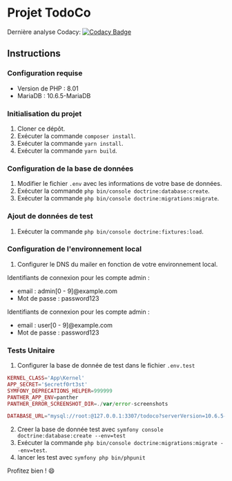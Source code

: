 # Projet TodoCo

Dernière analyse Codacy:
[![Codacy Badge](https://app.codacy.com/project/badge/Grade/c719b13284874e0abc9d693fe8a93ac1)](https://app.codacy.com/gh/Djordy59630/todoCo/dashboard?utm_source=gh&utm_medium=referral&utm_content=&utm_campaign=Badge_grade)

## Instructions

### Configuration requise

- Version de PHP : 8.01
- MariaDB : 10.6.5-MariaDB

### Initialisation du projet

1. Cloner ce dépôt.
2. Exécuter la commande `composer install`.
3. Exécuter la commande `yarn install`.
4. Exécuter la commande `yarn build`.

### Configuration de la base de données

1. Modifier le fichier `.env` avec les informations de votre base de données.
2. Exécuter la commande `php bin/console doctrine:database:create`.
3. Exécuter la commande `php bin/console doctrine:migrations:migrate`.

### Ajout de données de test

1. Exécuter la commande `php bin/console doctrine:fixtures:load`.

### Configuration de l'environnement local

1. Configurer le DNS du mailer en fonction de votre environnement local.

Identifiants de connexion pour les compte admin :
- email : admin[0 - 9]@example.com
- Mot de passe : password123

Identifiants de connexion pour les compte admin :
- email : user[0 - 9]@example.com
- Mot de passe : password123

### Tests Unitaire

1. Configurer la base de donnée de test dans le fichier `.env.test`
```php
KERNEL_CLASS='App\Kernel'
APP_SECRET='$ecretf0rt3st'
SYMFONY_DEPRECATIONS_HELPER=999999
PANTHER_APP_ENV=panther
PANTHER_ERROR_SCREENSHOT_DIR=./var/error-screenshots

DATABASE_URL="mysql://root:@127.0.0.1:3307/todoco?serverVersion=10.6.5-MariaDB"
```
2. Creer la base de donnée test avec `symfony console doctrine:database:create --env=test`
3. Exécuter la commande `php bin/console doctrine:migrations:migrate --env=test`.
4. lancer les test avec `symfony php bin/phpunit`


Profitez bien ! :smile:
